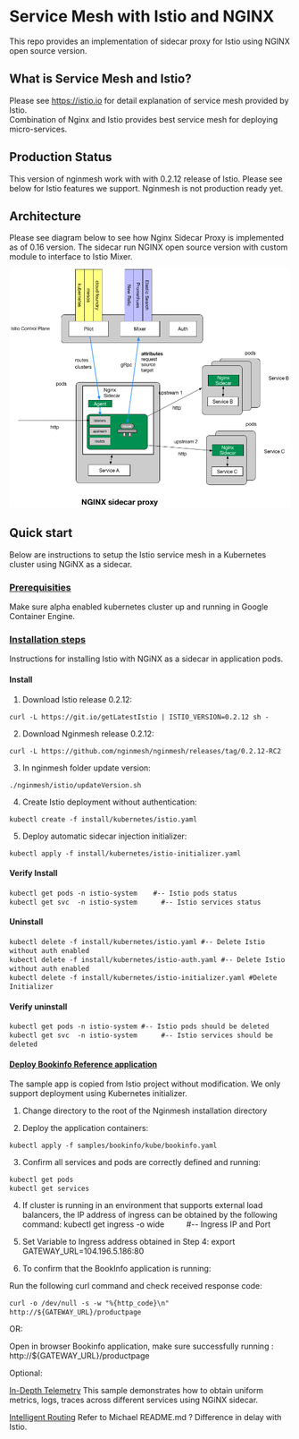 
# Service Mesh with Istio and NGINX

This repo provides an implementation of sidecar proxy for Istio using NGINX open source version.

## What is Service Mesh and Istio?

Please see https://istio.io for detail explanation of service mesh provided by Istio.  
Combination of Nginx and Istio provides best service mesh for deploying micro-services.

## Production Status

This version of nginmesh work with with 0.2.12 release of Istio.
Please see below for Istio features we support.  Nginmesh is not production ready yet.  


<TBD>

## Architecture

Please see diagram below to see how Nginx Sidecar Proxy is implemented as of 0.16 version.
The sidecar run NGINX open source version with custom module to interface to Istio Mixer.

![Alt text](/images/nginx_sidecar.png?raw=true "Nginx Sidecar")

## Quick start
Below are instructions to setup the Istio service mesh in a Kubernetes cluster using NGiNX as a sidecar.
 

### [Prerequisities](https://istio.io/docs/setup/kubernetes/quick-start.html#prerequisites) 
Make sure alpha enabled kubernetes cluster up and running in Google Container Engine.

### [Installation steps](https://github.com/nginmesh/nginmesh/tree/release-doc-0.2.12/istio/release/install/kubernetes)
Instructions for installing Istio with NGiNX as a sidecar in application pods.

#### Install
1.  Download Istio release 0.2.12:

```
curl -L https://git.io/getLatestIstio | ISTIO_VERSION=0.2.12 sh -
```

2. Download Nginmesh release 0.2.12:
```
curl -L https://github.com/nginmesh/nginmesh/releases/tag/0.2.12-RC2
```

3. In nginmesh folder update version:
```
./nginmesh/istio/updateVersion.sh
```
4. Create Istio deployment without authentication:
```
kubectl create -f install/kubernetes/istio.yaml
```
5. Deploy automatic sidecar injection initializer:
```
kubectl apply -f install/kubernetes/istio-initializer.yaml
```

#### Verify Install
```
kubectl get pods -n istio-system    #-- Istio pods status
kubectl get svc  -n istio-system      #-- Istio services status
```

#### Uninstall
```
kubectl delete -f install/kubernetes/istio.yaml #-- Delete Istio without auth enabled
kubectl delete -f install/kubernetes/istio-auth.yaml #-- Delete Istio without auth enabled
kubectl delete -f install/kubernetes/istio-initializer.yaml #Delete Initializer
```

####  Verify uninstall
```
kubectl get pods -n istio-system #-- Istio pods should be deleted
kubectl get svc  -n istio-system      #-- Istio services should be deleted
```

#### [Deploy Bookinfo Reference application](https://istio.io/docs/guides/bookinfo.html) 
The sample app is copied from Istio project without modification.  We only support deployment using Kubernetes initializer. 

1. Change directory to the root of the Nginmesh installation directory

2. Deploy the application containers:

```
kubectl apply -f samples/bookinfo/kube/bookinfo.yaml
```

3. Confirm all services and pods are correctly defined and running:

```
kubectl get pods
kubectl get services
```

4. If cluster is running in an environment that supports external load balancers, the IP address of ingress can be obtained by the following command:
kubectl get ingress -o wide          #-- Ingress IP and Port

5. Set Variable to Ingress address obtained in Step 4:
export GATEWAY_URL=104.196.5.186:80

6. To confirm that the BookInfo application is running:

Run the following curl command and check received response code:

```
curl -o /dev/null -s -w "%{http_code}\n" http://${GATEWAY_URL}/productpage
```

OR:

Open in browser Bookinfo application, make sure successfully running :
http://${GATEWAY_URL}/productpage



Optional: 

[In-Depth Telemetry](https://istio.io/docs/guides/telemetry.html) This sample demonstrates how to obtain uniform metrics, logs, traces across different services using NGiNX sidecar.

[Intelligent Routing](https://istio.io/docs/guides/intelligent-routing.html) Refer to Michael README.md ? Difference in delay with Istio.

